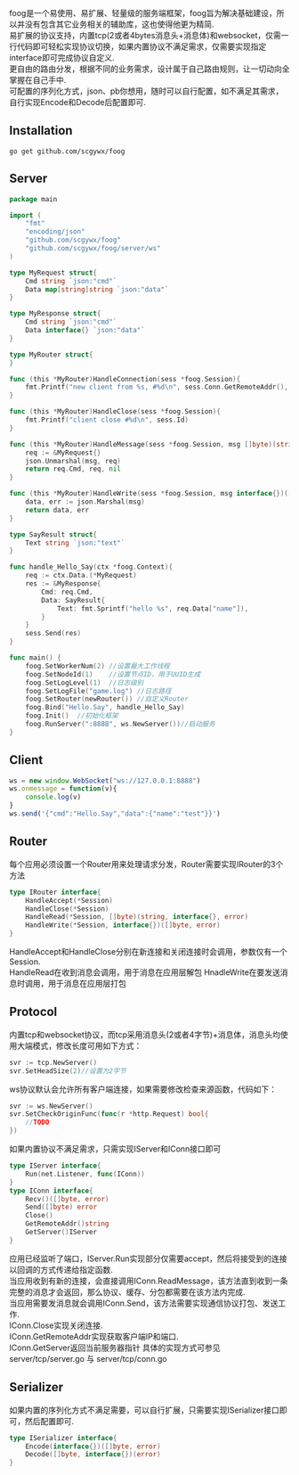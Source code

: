 foog是一个易使用、易扩展、轻量级的服务端框架，foog旨为解决基础建设，所以并没有包含其它业务相关的辅助库，这也使得他更为精简.  
易扩展的协议支持，内置tcp(2或者4bytes消息头+消息体)和websocket，仅需一行代码即可轻松实现协议切换，如果内置协议不满足需求，仅需要实现指定interface即可完成协议自定义.  
更自由的路由分发，根据不同的业务需求，设计属于自己路由规则，让一切动向全掌握在自己手中.  
可配置的序列化方式，json、pb你想用，随时可以自行配置，如不满足其需求，自行实现Encode和Decode后配置即可.  

## Installation
```shell
go get github.com/scgywx/foog
```

## Server
```go
package main

import (
	"fmt"
	"encoding/json"
	"github.com/scgywx/foog"
	"github.com/scgywx/foog/server/ws"
)

type MyRequest struct{
	Cmd string `json:"cmd"`
	Data map[string]string `json:"data"`
}

type MyResponse struct{
	Cmd string `json:"cmd"`
	Data interface{} `json:"data"`
}

type MyRouter struct{
}

func (this *MyRouter)HandleConnection(sess *foog.Session){
	fmt.Printf("new client from %s, #%d\n", sess.Conn.GetRemoteAddr(), sess.Id)
}

func (this *MyRouter)HandleClose(sess *foog.Session){
	fmt.Printf("client close #%d\n", sess.Id)
}

func (this *MyRouter)HandleMessage(sess *foog.Session, msg []byte)(string, interface{}, error){
	req := &MyRequest{}
	json.Unmarshal(msg, req)
	return req.Cmd, req, nil
}

func (this *MyRouter)HandleWrite(sess *foog.Session, msg interface{})([]byte, error){
	data, err := json.Marshal(msg)
	return data, err
}

type SayResult struct{
	Text string `json:"text"`
}

func handle_Hello_Say(ctx *foog.Context){
	req := ctx.Data.(*MyRequest)
	res := &MyResponse{
		Cmd: req.Cmd,
		Data: SayResult{
			Text: fmt.Sprintf("hello %s", req.Data["name"]),
		}
	}
	sess.Send(res)
}

func main() {
	foog.SetWorkerNum(2) //设置最大工作线程
	foog.SetNodeId(1)    //设置节点ID，用于UUID生成
	foog.SetLogLevel(1)  //日志级别
	foog.SetLogFile("game.log") //日志路径
	foog.SetRouter(newRouter()) //自定义Router
	foog.Bind("Hello.Say", handle_Hello_Say) 
	foog.Init()  //初始化框架
	foog.RunServer(":8888", ws.NewServer())//启动服务
}
```

## Client
```js
ws = new window.WebSocket("ws://127.0.0.1:8888")
ws.onmessage = function(v){
	console.log(v)
}
ws.send('{"cmd":"Hello.Say","data":{"name":"test"}}')
```

## Router
每个应用必须设置一个Router用来处理请求分发，Router需要实现IRouter的3个方法
```go
type IRouter interface{
	HandleAccept(*Session)
	HandleClose(*Session)
	HandleRead(*Session, []byte)(string, interface{}, error)
	HandleWrite(*Session, interface{})([]byte, error)
}
```
HandleAccept和HandleClose分别在新连接和关闭连接时会调用，参数仅有一个Session.  
HandleRead在收到消息会调用，用于消息在应用层解包
HnadleWrite在要发送消息时调用，用于消息在应用层打包

## Protocol
内置tcp和websocket协议，而tcp采用消息头(2或者4字节)+消息体，消息头均使用大端模式，修改长度可用如下方式：
```go
svr := tcp.NewServer()
svr.SetHeadSize(2)//设置为2字节
```

ws协议默认会允许所有客户端连接，如果需要修改检查来源函数，代码如下：
```go
svr := ws.NewServer()
svr.SetCheckOriginFunc(func(r *http.Request) bool{
	//TODO
})
```

如果内置协议不满足需求，只需实现IServer和IConn接口即可
```go
type IServer interface{
	Run(net.Listener, func(IConn))
}
type IConn interface{
	Recv()([]byte, error)
	Send([]byte) error
	Close()
	GetRemoteAddr()string
	GetServer()IServer
}
```

应用已经监听了端口，IServer.Run实现部分仅需要accept，然后将接受到的连接以回调的方式传递给指定函数.  
当应用收到有新的连接，会直接调用IConn.ReadMessage，该方法直到收到一条完整的消息才会返回，那么协议、缓存、分包都需要在该方法内完成.  
当应用需要发消息就会调用IConn.Send，该方法需要实现通信协议打包、发送工作.  
IConn.Close实现关闭连接.  
IConn.GetRemoteAddr实现获取客户端IP和端口.  
IConn.GetServer返回当前服务器指针
具体的实现方式可参见server/tcp/server.go 与 server/tcp/conn.go

## Serializer
如果内置的序列化方式不满足需要，可以自行扩展，只需要实现ISerializer接口即可，然后配置即可.   
```go
type ISerializer interface{
	Encode(interface{})([]byte, error)
	Decode([]byte, interface{})(error)
}
```